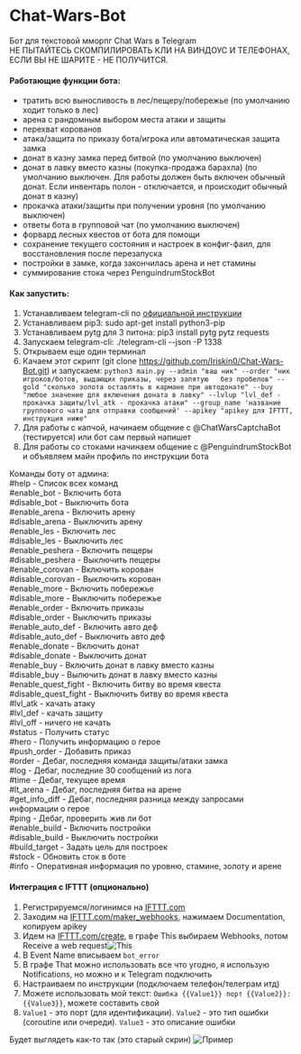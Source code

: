 # Chat-Wars-Bot
Бот для текстовой мморпг Chat Wars в Telegram<br />
НЕ ПЫТАЙТЕСЬ СКОМПИЛИРОВАТЬ КЛИ НА ВИНДОУС И ТЕЛЕФОНАХ, ЕСЛИ ВЫ НЕ ШАРИТЕ - НЕ ПОЛУЧИТСЯ. <br />

#### Работающие функции бота:
  - тратить всю выносливость в лес/пещеру/побережье (по умолчанию ходит только в лес)
  - арена с рандомным выбором места атаки и защиты
  - перехват корованов
  - атака/защита по приказу бота/игрока или автоматическая защита замка
  - донат в казну замка перед битвой (по умолчанию выключен)
  - донат в лавку вместо казны (покупка-продажа барахла) (по умолчанию выключен. Для работы должен быть включен обычный донат. Если инвентарь полон - отключается, и происходит обычный донат в казну)
  - прокачка атаки/защиты при получении уровня (по умолчанию выключен)
  - ответы бота в групповой чат (по умолчанию выключен)
  - форвард лесных квестов от бота для помощи
  - сохранение текущего состояния и настроек в конфиг-фаил, для восстановления после перезапуска
  - постройки в замке, когда закончилась арена и нет стамины
  - суммирование стока через PenguindrumStockBot

#### Как запустить:<br />
  1) Устанавливаем telegram-cli по [официальной инструкции](https://github.com/vysheng/tg)<br />
  2) Устанавливаем pip3: sudo apt-get install python3-pip<br />
  3) Устанавливаем pytg для 3 питона: pip3 install pytg pytz requests<br />
  4) Запускаем telegram-cli: ./telegram-cli --json -P 1338<br />
  5) Открываем еще один терминал<br />
  5) Качаем этот скрипт (git clone https://github.com/Iriskin0/Chat-Wars-Bot.git) и запускаем: `python3 main.py --admin "ваш ник" --order "ник игроков/ботов, выдающих приказы, через запятую   без пробелов" --gold "сколько золота оставлять в кармане при автодонате" --buy "любое значение для включения доната в лавку" --lvlup "lvl_def - прокачка защиты/lvl_atk - прокачка атаки" --group_name 'название группового чата для отправки сообщений' --apikey "apikey для IFTTT, инструкция ниже"`<br />
  6) Для работы с капчой, начинаем общение с @ChatWarsCaptchaBot (тестируется) или бот сам первый напишет
  7) Для работы со стоками начинаем общение с @PenguindrumStockBot и объявляем майн профиль по инструкции бота
  
Команды боту от админа:<br />
    #help - Список всех команд<br />
    #enable_bot - Включить бота<br />
    #disable_bot - Выключить бота<br />
    #enable_arena - Включить арену<br />
    #disable_arena - Выключить арену<br />
    #enable_les - Включить лес<br />
    #disable_les - Выключить лес<br />
    #enable_peshera - Включить пещеры<br />
    #disable_peshera - Выключить пещеры<br />
    #enable_corovan - Включить корован<br />
    #disable_corovan - Выключить корован<br />
    #enable_more - Включить побережье<br />
    #disable_more - Выключить побережье<br />
    #enable_order - Включить приказы<br />
    #disable_order - Выключить приказы<br />
    #enable_auto_def - Включить авто деф<br />
    #disable_auto_def - Выключить авто деф<br />
    #enable_donate - Включить донат<br />
    #disable_donate - Выключить донат<br />
    #enable_buy - Включить донат в лавку вместо казны<br />
    #disable_buy - Вылючить донат в лавку вместо казны<br />
    #enable_quest_fight - Включить битву во время квеста<br />
    #disable_quest_fight - Выключить битву во время квеста<br />
    #lvl_atk - качать атаку<br />
    #lvl_def - качать защиту<br />
    #lvl_off - ничего не качать<br />
    #status - Получить статус<br />
    #hero - Получить информацию о герое<br />
    #push_order - Добавить приказ<br />
    #order - Дебаг, последняя команда защиты/атаки замка<br />
    #log - Дебаг, последние 30 сообщений из лога<br />
    #time - Дебаг, текущее время<br />
    #lt_arena - Дебаг, последняя битва на арене<br />
    #get_info_diff - Дебаг, последняя разница между запросами информации о герое<br />
    #ping - Дебаг, проверить жив ли бот<br />
    #enable_build - Включить постройки<br />
    #disable_build - Выключить постройки<br />
    #build_target - Задать цель для построек<br />
    #stock - Обновить сток в боте<br />
    #info - Оперативная информация по уровню, стамине, золоту и арене<br />

#### Интеграция с IFTTT (опционально)
1) Регистрируемся/логинимся на [IFTTT.com](http://IFTTT.com)
2) Заходим на [IFTTT.com/maker_webhooks](http://IFTTT.com/maker_webhooks), нажимаем Documentation, копируем apikey
3) Идем на [IFTTT.com/create](http://IFTTT.com/create), в графе This выбираем Webhooks, потом Receive a web request![](http://i.imgur.com/fM0SpmU.png "This")
4) В Event Name вписываем `bot_error`
5) В графе That можно использовать все что угодно, я использую 
Notifications, но можно и к Telegram подключить
6) Настраиваем по инструкции (подключаем телефон/телеграм итд)
7) Можете использовать мой текст: `Ошибка {{Value1}} порт {{Value2}}: {{Value3}}`, можете составить свой
8) `Value1` - это порт (для идентификации). `Value2` - это тип ошибки (coroutine или очереди). `Value3` - это описание ошибки

Будет выглядеть как-то так (это старый скрин)
![](http://i.imgur.com/Xnn41T5.png "Пример")
